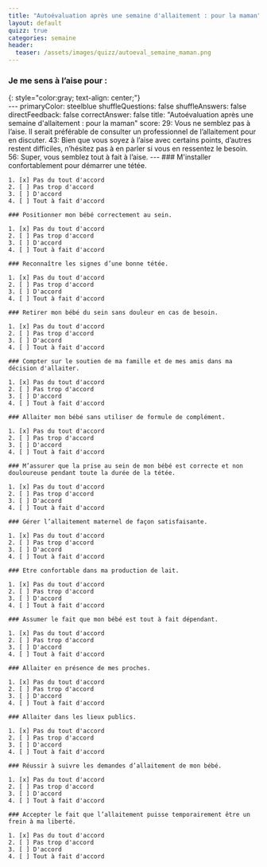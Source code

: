 ```yaml
---
title: "Autoévaluation après une semaine d'allaitement : pour la maman"
layout: default
quizz: true
categories: semaine
header:
  teaser: /assets/images/quizz/autoeval_semaine_maman.png
--- 
```

<h3>
Je me sens à l’aise pour :
</h3>
{: style="color:gray; text-align: center;"}

<div class="quizdown">
    ---
    primaryColor: steelblue
    shuffleQuestions: false
    shuffleAnswers: false
    directFeedback: false
    correctAnswer: false
    title: "Autoévaluation après une semaine d'allaitement : pour la maman"
    score:
        29: Vous ne semblez pas à l’aise. Il serait préférable de consulter un professionnel de l’allaitement pour en discuter.
        43: Bien que vous soyez à l’aise avec certains points, d’autres restent difficiles, n’hésitez pas à en parler si vous en ressentez le besoin.
        56: Super, vous semblez tout à fait à l’aise.
    ---
    ### M'installer confortablement pour démarrer une tétée.

    1. [x] Pas du tout d'accord
    2. [ ] Pas trop d'accord
    3. [ ] D'accord
    4. [ ] Tout à fait d'accord

    ### Positionner mon bébé correctement au sein.

    1. [x] Pas du tout d'accord
    2. [ ] Pas trop d'accord
    3. [ ] D'accord
    4. [ ] Tout à fait d'accord

    ### Reconnaître les signes d’une bonne tétée.

    1. [x] Pas du tout d'accord
    2. [ ] Pas trop d'accord
    3. [ ] D'accord
    4. [ ] Tout à fait d'accord

    ### Retirer mon bébé du sein sans douleur en cas de besoin.

    1. [x] Pas du tout d'accord
    2. [ ] Pas trop d'accord
    3. [ ] D'accord
    4. [ ] Tout à fait d'accord

    ### Compter sur le soutien de ma famille et de mes amis dans ma décision d'allaiter.

    1. [x] Pas du tout d'accord
    2. [ ] Pas trop d'accord
    3. [ ] D'accord
    4. [ ] Tout à fait d'accord

    ### Allaiter mon bébé sans utiliser de formule de complément.

    1. [x] Pas du tout d'accord
    2. [ ] Pas trop d'accord
    3. [ ] D'accord
    4. [ ] Tout à fait d'accord

    ### M’assurer que la prise au sein de mon bébé est correcte et non douloureuse pendant toute la durée de la tétée.

    1. [x] Pas du tout d'accord
    2. [ ] Pas trop d'accord
    3. [ ] D'accord
    4. [ ] Tout à fait d'accord

    ### Gérer l’allaitement maternel de façon satisfaisante.

    1. [x] Pas du tout d'accord
    2. [ ] Pas trop d'accord
    3. [ ] D'accord
    4. [ ] Tout à fait d'accord

    ### Etre confortable dans ma production de lait.

    1. [x] Pas du tout d'accord
    2. [ ] Pas trop d'accord
    3. [ ] D'accord
    4. [ ] Tout à fait d'accord

    ### Assumer le fait que mon bébé est tout à fait dépendant.

    1. [x] Pas du tout d'accord
    2. [ ] Pas trop d'accord
    3. [ ] D'accord
    4. [ ] Tout à fait d'accord

    ### Allaiter en présence de mes proches.

    1. [x] Pas du tout d'accord
    2. [ ] Pas trop d'accord
    3. [ ] D'accord
    4. [ ] Tout à fait d'accord

    ### Allaiter dans les lieux publics.

    1. [x] Pas du tout d'accord
    2. [ ] Pas trop d'accord
    3. [ ] D'accord
    4. [ ] Tout à fait d'accord

    ### Réussir à suivre les demandes d’allaitement de mon bébé.

    1. [x] Pas du tout d'accord
    2. [ ] Pas trop d'accord
    3. [ ] D'accord
    4. [ ] Tout à fait d'accord

    ### Accepter le fait que l’allaitement puisse temporairement être un frein à ma liberté.

    1. [x] Pas du tout d'accord
    2. [ ] Pas trop d'accord
    3. [ ] D'accord
    4. [ ] Tout à fait d'accord
</div>
